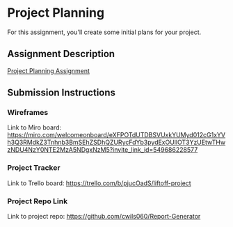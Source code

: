 # Project Planning
For this assignment, you'll create some initial plans for your project.

## Assignment Description
[Project Planning Assignment](https://education.launchcode.org/liftoff/modules/assignments/project-planning)

## Submission Instructions

### Wireframes
Link to Miro board: 
https://miro.com/welcomeonboard/eXFPOTdUTDBSVUxkYUMyd012cG1xYVh3Q3RMdkZ3Tnhnb3BmSEhZSDhQZURycFdYb3pydExOUllOT3YzUEtwTHwzNDU4NzY0NTE2MzA5NDgxNzM5?invite_link_id=549686228577

### Project Tracker
Link to Trello board: 
https://trello.com/b/pjucOadS/liftoff-project

### Project Repo Link
Link to project repo:
https://github.com/cwils060/Report-Generator
